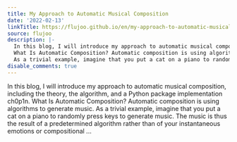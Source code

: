 ```yaml
---
title: My Approach to Automatic Musical Composition
date: '2022-02-13'
linkTitle: https://flujoo.github.io/en/my-approach-to-automatic-musical-composition/
source: flujoo
description: |-
  In this blog, I will introduce my approach to automatic musical composition, including the theory, the algorithm, and a Python package implementation ch0p1n.
  What Is Automatic Composition? Automatic composition is using algorithms to generate music.
  As a trivial example, imagine that you put a cat on a piano to randomly press keys to generate music. The music is thus the result of a predetermined algorithm rather than of your instantaneous emotions or compositional ...
disable_comments: true
---
```

In this blog, I will introduce my approach to automatic musical composition, including the theory, the algorithm, and a Python package implementation ch0p1n.
What Is Automatic Composition? Automatic composition is using algorithms to generate music.
As a trivial example, imagine that you put a cat on a piano to randomly press keys to generate music. The music is thus the result of a predetermined algorithm rather than of your instantaneous emotions or compositional ...